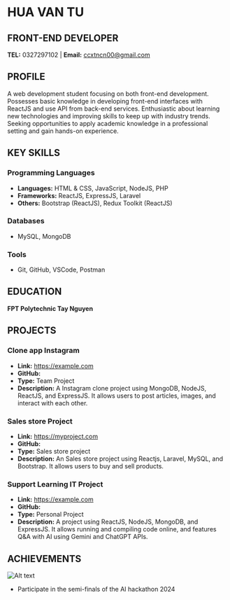 # HUA VAN TU
## FRONT-END DEVELOPER

**TEL:** 0327297102 | **Email:** ccxtncn00@gmail.com

## PROFILE

A web development student focusing on both front-end development. Possesses basic knowledge in developing front-end interfaces with ReactJS and use API from back-end services. Enthusiastic about learning new technologies and improving skills to keep up with industry trends. Seeking opportunities to apply academic knowledge in a professional setting and gain hands-on experience.

## KEY SKILLS

### Programming Languages
- **Languages:** HTML & CSS, JavaScript, NodeJS, PHP
- **Frameworks:** ReactJS, ExpressJS, Laravel
- **Others:** Bootstrap (ReactJS), Redux Toolkit (ReactJS)

### Databases
- MySQL, MongoDB

### Tools
- Git, GitHub, VSCode, Postman

## EDUCATION

**FPT Polytechnic Tay Nguyen**

## PROJECTS

### Clone app Instagram
- **Link:** https://example.com
- **GitHub:**
- **Type:** Team Project
- **Description:** A Instagram clone project using MongoDB, NodeJS, ReactJS, and ExpressJS. It allows users to post articles, images, and interact with each other.

### Sales store Project
- **Link:** https://myproject.com
- **GitHub:**
- **Type:** Sales store project
- **Description:** An Sales store project using Reactjs, Laravel, MySQL, and Bootstrap. It allows users to buy and sell products.

### Support Learning IT Project
- **Link:** https://example.com
- **GitHub:**
- **Type:** Personal Project
- **Description:** A project using ReactJS, NodeJS, MongoDB, and ExpressJS. It allows running and compiling code online, and features Q&A with AI using Gemini and ChatGPT APIs.

## ACHIEVEMENTS
![Alt text](https://i.pinimg.com/564x/b4/bb/c6/b4bbc6d92cf040d7a1e23baa29ad1ff6.jpg)
- Participate in the semi-finals of the AI ​​hackathon 2024
